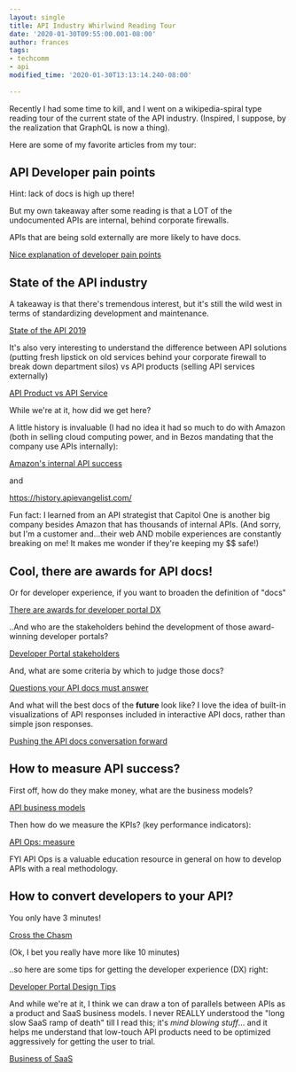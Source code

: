 ```yaml
---
layout: single
title: API Industry Whirlwind Reading Tour
date: '2020-01-30T09:55:00.001-08:00'
author: frances
tags:
- techcomm
- api
modified_time: '2020-01-30T13:13:14.240-08:00'
 
---
```


Recently I had some time to kill, and I went on a wikipedia-spiral type reading tour of the current state of the API industry. (Inspired, I suppose, by the realization that GraphQL is now a thing).

Here are some of my favorite articles from my tour: 


## API Developer pain points

Hint: lack of docs is high up there!  

But my own takeaway after some reading is that a LOT of the undocumented APIs are internal, behind corporate firewalls.

APIs that are being sold externally are more likely to have docs.

[Nice explanation of developer pain points](https://www.devnetwork.com/api-world-conference-reveals-api-developer-pain-points/)

## State of the API industry

A takeaway is that there's tremendous interest, but it's still the wild west in terms of standardizing development and maintenance.

[State of the API 2019](https://static1.smartbear.co/smartbearbrand/media/pdf/smartbear_state_of_api_2019.pdf)

It's also very interesting to understand the difference between API solutions (putting fresh lipstick on old services behind your corporate firewall to break down department silos) vs API products (selling API services externally)

[API Product vs API Service](http://api-as-a-product.com/articles/digital-transformation-api-product/)

While we're at it, how did we get here?

 A little history is invaluable (I had no idea it had so much to do with Amazon (both in selling cloud computing power, and in Bezos mandating that the company use APIs internally):

[Amazon's internal API success](https://apievangelist.com/2012/01/12/the-secret-to-amazons-success-internal-apis/)

and

https://history.apievangelist.com/

Fun fact: I learned from an API strategist that Capitol One is another big company besides Amazon that has thousands of internal APIs. (And sorry, but I'm a customer and...their web AND mobile experiences are constantly breaking on me! It makes me wonder if they're keeping my $$ safe!)

## Cool, there are awards for API docs!

Or for developer experience, if you want to broaden the definition of "docs"

[There are awards for developer portal DX](https://pronovix.com/blog/best-new-dx-innovation-best-design-and-best-overall-developer-portal)

..And who are the stakeholders behind the development of those award-winning developer portals?

[Developer Portal stakeholders](https://pronovix.com/blog/8-stakeholders-developer-portals-developer-portal-strategy-part-2)

And, what are some criteria by which to judge those docs?

[Questions your API docs must answer](https://launchany.com/10-questions-your-api-document-must-answer/)

 And what will the best docs of the **future** look like? I love the idea of built-in visualizations of API responses included in interactive API docs, rather than simple json responses.

[Pushing the API docs conversation forward](https://apievangelist.com/2019/09/09/continue-pushing-the-api-documentation-conversation-forward/)

## How to measure API success?

First off, how do they make money, what are the business models?

[API business models](https://www.apiopscycles.com/api-business-models)

Then how do we measure the KPIs? (key performance indicators):

[API Ops: measure](https://www.apiopscycles.com/measure)

FYI API Ops is a valuable education resource in general on how to develop APIs with a real methodology. 

## How to convert developers to your API?

You only have 3 minutes!

[Cross the Chasm](https://medium.com/@kyyberi/you-have-3-minutes-to-cross-the-chasm-and-get-paying-customers-to-your-api-d4b15fdd9d59)

(Ok, I bet you really have more like 10 minutes)

..so here are some tips for getting the developer experience (DX) right:

[Developer Portal Design Tips](https://pronovix.com/blog/devportal-design-guide-part-5-further-visual-solutions-improve-user-experience)

And while we're at it, I think we can draw a ton of parallels between APIs as a product and SaaS business models. I never REALLY understood the "long slow SaaS ramp of death" till I read this; it's **mind blowing* stuff*... and it helps me understand that low-touch API products need to be optimized aggressively for getting the user to trial. 

[Business of SaaS](https://stripe.com/atlas/guides/business-of-saas)
